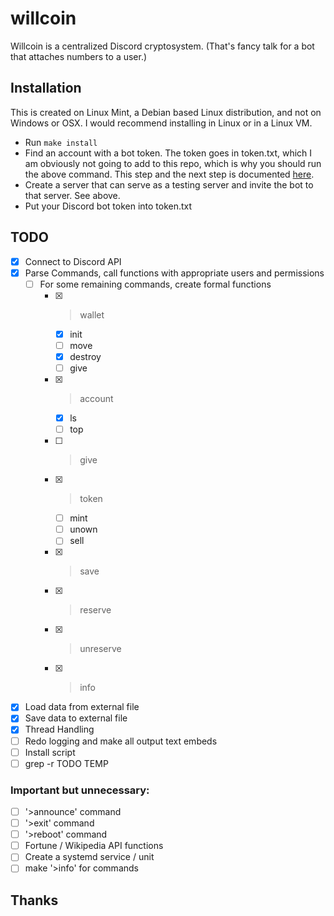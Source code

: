 # willcoin

Willcoin is a centralized Discord cryptosystem. (That's fancy talk for a bot that attaches numbers
to a user.)

## Installation

This is created on Linux Mint, a Debian based Linux distribution, and not on Windows or OSX. I would
recommend installing in Linux or in a Linux VM.

- Run `make install` <!-- TODO -->
- Find an account with a bot token. The token goes in token.txt, which I am obviously not going to
add to this repo, which is why you should run the above command. This step and the next step is
documented [here](https://discordpy.readthedocs.io/en/stable/discord.html).
- Create a server that can serve as a testing server and invite the bot to that server. See above.
- Put your Discord bot token into token.txt

<!-- TODO: write more of an Installation Guide -->

## TODO

- [x] Connect to Discord API
- [x] Parse Commands, call functions with appropriate users and permissions
  - [ ] For some remaining commands, create formal functions
    - [x] >wallet
      - [x] init
      - [ ] move
      - [x] destroy
      - [ ] give
    - [x] >account
      - [x] ls
      - [ ] top
    - [ ] >give
	- [x] >token
      - [ ] mint
      - [ ] unown
      - [ ] sell
    - [x] >save
    - [x] >reserve
    - [x] >unreserve
    - [x] >info
- [x] Load data from external file
- [x] Save data to external file
- [x] Thread Handling
- [ ] Redo logging and make all output text embeds
- [ ] Install script
- [ ] grep -r TODO TEMP

### Important but unnecessary:
- [ ] '>announce' command
- [ ] '>exit' command
- [ ] '>reboot' command
- [ ] Fortune / Wikipedia API functions
- [ ] Create a systemd service / unit
- [ ] make '>info' for commands

## Thanks

<!-- TODO -->
